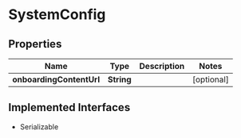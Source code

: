

# SystemConfig


## Properties

| Name | Type | Description | Notes |
|------------ | ------------- | ------------- | -------------|
|**onboardingContentUrl** | **String** |  |  [optional] |


## Implemented Interfaces

* Serializable


